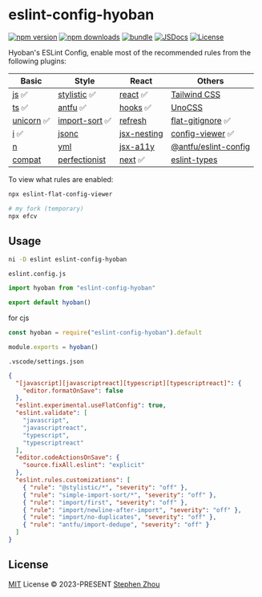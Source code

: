 # eslint-config-hyoban

[![npm version][npm-version-src]][npm-version-href]
[![npm downloads][npm-downloads-src]][npm-downloads-href]
[![bundle][bundle-src]][bundle-href]
[![JSDocs][jsdocs-src]][jsdocs-href]
[![License][license-src]][license-href]

Hyoban's ESLint Config, enable most of the recommended rules from the following plugins:

| Basic        | Style            | React         | Others                 |
| ------------ | ---------------- | ------------- | ---------------------- |
| [js] ✅      | [stylistic] ✅   | [react] ✅    | [Tailwind CSS]         |
| [ts] ✅      | [antfu] ✅       | [hooks] ✅    | [UnoCSS]               |
| [unicorn] ✅ | [import-sort] ✅ | [refresh]     | [flat-gitignore] ✅    |
| [i] ✅       | [jsonc]          | [jsx-nesting] | [config-viewer] ✅     |
| [n]          | [yml]            | [jsx-a11y]    | [@antfu/eslint-config] |
| [compat]     | [perfectionist]  | [next] ✅     | [eslint-types]         |

To view what rules are enabled:

```sh
npx eslint-flat-config-viewer

# my fork (temporary)
npx efcv
```

## Usage

```sh
ni -D eslint eslint-config-hyoban
```

`eslint.config.js`

```js
import hyoban from "eslint-config-hyoban"

export default hyoban()
```

for cjs

```js
const hyoban = require("eslint-config-hyoban").default

module.exports = hyoban()
```

`.vscode/settings.json`

```json
{
  "[javascript][javascriptreact][typescript][typescriptreact]": {
    "editor.formatOnSave": false
  },
  "eslint.experimental.useFlatConfig": true,
  "eslint.validate": [
    "javascript",
    "javascriptreact",
    "typescript",
    "typescriptreact"
  ],
  "editor.codeActionsOnSave": {
    "source.fixAll.eslint": "explicit"
  },
  "eslint.rules.customizations": [
    { "rule": "@stylistic/*", "severity": "off" },
    { "rule": "simple-import-sort/*", "severity": "off" },
    { "rule": "import/first", "severity": "off" },
    { "rule": "import/newline-after-import", "severity": "off" },
    { "rule": "import/no-duplicates", "severity": "off" },
    { "rule": "antfu/import-dedupe", "severity": "off" }
  ]
}
```

## License

[MIT](./LICENSE) License © 2023-PRESENT [Stephen Zhou](https://github.com/hyoban)

[npm-version-src]: https://img.shields.io/npm/v/eslint-config-hyoban?style=flat&colorA=080f12&colorB=1fa669
[npm-version-href]: https://npmjs.com/package/eslint-config-hyoban
[npm-downloads-src]: https://img.shields.io/npm/dm/eslint-config-hyoban?style=flat&colorA=080f12&colorB=1fa669
[npm-downloads-href]: https://npmjs.com/package/eslint-config-hyoban
[bundle-src]: https://img.shields.io/bundlephobia/minzip/eslint-config-hyoban?style=flat&colorA=080f12&colorB=1fa669&label=minzip
[bundle-href]: https://bundlephobia.com/result?p=eslint-config-hyoban
[license-src]: https://img.shields.io/github/license/hyoban/eslint-config-hyoban.svg?style=flat&colorA=080f12&colorB=1fa669
[license-href]: https://github.com/hyoban/eslint-config-hyoban/blob/main/LICENSE
[jsdocs-src]: https://img.shields.io/badge/jsdocs-reference-080f12?style=flat&colorA=080f12&colorB=1fa669
[jsdocs-href]: https://www.jsdocs.io/package/eslint-config-hyoban
[js]: https://www.npmjs.com/package/@eslint/js
[ts]: https://typescript-eslint.io
[unicorn]: https://github.com/sindresorhus/eslint-plugin-unicorn
[i]: https://github.com/un-es/eslint-plugin-i
[n]: https://github.com/eslint-community/eslint-plugin-n
[compat]: https://github.com/amilajack/eslint-plugin-compat
[stylistic]: https://eslint.style
[antfu]: https://github.com/antfu/eslint-plugin-antfu
[import-sort]: https://github.com/lydell/eslint-plugin-simple-import-sort
[jsonc]: https://github.com/ota-meshi/eslint-plugin-jsonc
[yml]: https://github.com/ota-meshi/eslint-plugin-yml
[perfectionist]: https://github.com/azat-io/eslint-plugin-perfectionist
[react]: https://eslint-react.xyz
[hooks]: https://github.com/facebook/react/tree/main/packages/eslint-plugin-react-hooks
[next]: https://nextjs.org/docs/app/building-your-application/configuring/eslint#eslint-plugin
[refresh]: https://github.com/ArnaudBarre/eslint-plugin-react-refresh
[jsx-nesting]: https://github.com/MananTank/eslint-plugin-validate-jsx-nesting
[jsx-a11y]: https://github.com/jsx-eslint/eslint-plugin-jsx-a11y
[Tailwind CSS]: https://github.com/francoismassart/eslint-plugin-tailwindcss
[UnoCSS]: https://unocss.dev/integrations/eslint
[flat-gitignore]: https://github.com/antfu/eslint-config-flat-gitignore
[config-viewer]: https://github.com/antfu/eslint-flat-config-viewer
[@antfu/eslint-config]: https://github.com/antfu/eslint-config
[eslint-types]: https://github.com/eslint-types
